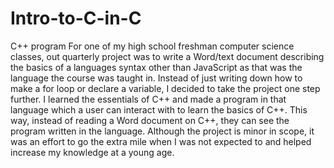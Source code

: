 # Intro-to-C-in-C
C++ program 
For one of my high school freshman computer science classes, out quarterly project was to write a Word/text document describing the basics of a languages syntax other than JavaScript as that was the language the course was taught in. Instead of just writing down how to make a for loop or declare a variable, I decided to take the project one step further. I learned the essentials of C++ and made a program in that language which a user can interact with to learn the basics of C++. This way, instead of reading a Word document on C++, they can see the program written in the language. Although the project is minor in scope, it was an effort to go the extra mile when I was not expected to and helped increase my knowledge at a young age.
